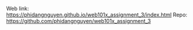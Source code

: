 Web link: https://phidangnguyen.github.io/web101x_assignment_3/index.html
Repo: https://github.com/phidangnguyen/web101x_assignment_3